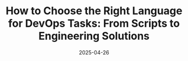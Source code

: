 ---  
title: "How to Choose the Right Language for DevOps Tasks: From Scripts to Engineering Solutions"  
date: 2025-04-26  
source_url: "https://tatarstan2025.mergeconf.ru/speakers/development/devops/nemirovsky"  
---